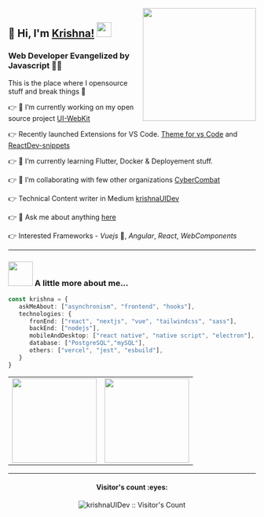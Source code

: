 <img align='right' src="https://media.giphy.com/media/M9gbBd9nbDrOTu1Mqx/giphy.gif" width="230">

## 🌵 Hi, I'm [Krishna!](https://krishnaUIDev.github.io) <img src="https://camo.githubusercontent.com/40dff491d4e8123af55298ef908faedb66c463e5/68747470733a2f2f6d656469612e67697068792e636f6d2f6d656469612f57556c706c634d704f43456d5447427442572f67697068792e676966" width="30" data-canonical-src="https://media.giphy.com/media/WUlplcMpOCEmTGBtBW/giphy.gif" style="max-width:100%;">
### Web Developer Evangelized by Javascript 👨‍💻

This is the place where I opensource stuff and break things :rofl:

👉 🔭 I’m currently working on my open source project [UI-WebKit](https://github.com/krishnaUIDev/UI-Kit)

👉 Recently launched Extensions for VS Code. [Theme for vs Code](https://marketplace.visualstudio.com/items?itemName=Krishnakanth.cyberdude#review-details) and [ReactDev-snippets](https://marketplace.visualstudio.com/items?itemName=Krishnakanth.reactdev-snippets)

👉 🌱 I’m currently learning Flutter, Docker & Deployement stuff.

👉 👯 I’m collaborating with few other organizations [CyberCombat](https://github.com/CyberCombat)
       
👉 Technical Content writer in Medium [krishnaUIDev](https://krishnauidev.medium.com/)

👉 💬 Ask me about anything [here](https://github.com/krishnaUIDev/KrishnaUIDev/issues)

👉 Interested Frameworks - _Vuejs_ 💚, _Angular_, _React_, _WebComponents_

---

### <img src="https://media.giphy.com/media/VgCDAzcKvsR6OM0uWg/giphy.gif" width="50"> A little more about me...  

```typescript
const krishna = {
   askMeAbout: ["asynchronism", "frontend", "hooks"],
   technologies: {
      fronEnd: ["react", "nextjs", "vue", "tailwindcss", "sass"],
      backEnd: ["nodejs"],
      mobileAndDesktop: ["react native", "native script", "electron"],
      database: ["PostgreSQL","mySQL"],
      others: ["vercel", "jest", "esbuild"],
   }
}
```

<table align='center'>
  <row>
    <td>
      <img height='172' src='https://github-readme-stats.vercel.app/api/top-langs/?username=krishnaUIDev&theme=dark&layout=compact'>
    </td>
    <td>
      <img height='172' src='https://github-readme-stats.vercel.app/api?username=krishnaUIDev&show_icons=true&theme=dark'>
    </td>
  </row>
</table>

-------

<h4 align="center">Visitor's count :eyes:</h4>

<p align="center"><img src="https://profile-counter.glitch.me/{krishnaUIDev}/count.svg" alt="krishnaUIDev :: Visitor's Count" /></p>


